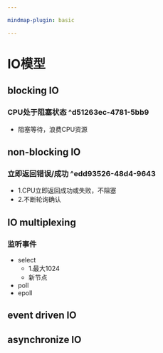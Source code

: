 ```yaml
---

mindmap-plugin: basic

---
```


# IO模型

## blocking IO

### CPU处于阻塞状态 ^d51263ec-4781-5bb9
- 阻塞等待，浪费CPU资源

## non-blocking IO

### 立即返回错误/成功 ^edd93526-48d4-9643
- 1.CPU立即返回成功或失败，不阻塞
- 2.不断轮询确认

## IO multiplexing

### 监听事件
- select
   - 1.最大1024
   - 新节点
- poll
- epoll

## event driven IO

## asynchronize IO